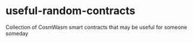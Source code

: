 # useful-random-contracts
Collection of CosmWasm smart contracts that may be useful for someone someday

